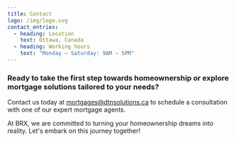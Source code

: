 ```yaml
---
title: Contact
logo: /img/logo.svg
contact_entries:
  - heading: Location
    text: Ottawa, Canada
  - heading: Working hours
    text: "Monday – Saturday: 9AM – 5PM"
---
```

<h3 class="f4 b lh-title mb2">Ready to take the first step towards homeownership or explore mortgage solutions tailored to your needs?</h3>

Contact us today at [mortgages@dtnsolutions.ca](mailto:mortgages@dtnsolutions.ca) to schedule a consultation with one of our expert mortgage agents.

At BRX, we are committed to turning your homeownership dreams into reality. Let's embark on this journey together!